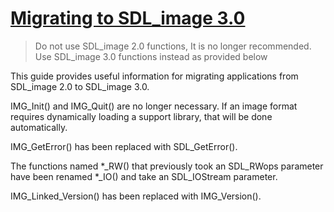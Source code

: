 # [Migrating to SDL_image 3.0](https://github.com/libsdl-org/SDL_image/blob/main/docs/README-migration.md)

> Do not use SDL_image 2.0 functions, It is no longer recommended.
> Use SDL_image 3.0 functions instead as provided below

This guide provides useful information for migrating applications from SDL_image 2.0 to SDL_image 3.0.

IMG_Init() and IMG_Quit() are no longer necessary. If an image format requires dynamically loading
a support library, that will be done automatically.

IMG_GetError() has been replaced with SDL_GetError().

The functions named \*_RW() that previously took an SDL_RWops parameter have been renamed \*_IO()
and take an SDL_IOStream parameter.

IMG_Linked_Version() has been replaced with IMG_Version().
